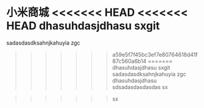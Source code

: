 ﻿小米商城
<<<<<<< HEAD
<<<<<<< HEAD
dhasuhdasjdhasu  sxgit
=======
sadasdasdksahnjkahuyia   zgc
>>>>>>> a59e5f7f45bc3ef7e80764618d41f87c560a6b14
=======
dhasuhdasjdhasu  sxgit
sadasdasdksahnjkahuyia   zgc
dhasuhdasjdhasu  sdsadasdasdasdas  sx

>>>>>>> sx
